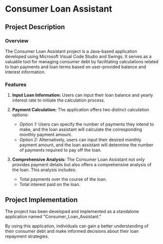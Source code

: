 # Consumer Loan Assistant

## Project Description

### Overview
The Consumer Loan Assistant project is a Java-based application developed using Microsoft Visual Code Studio and Swings. It serves as a valuable tool for managing consumer debt by facilitating calculations related to loan payments and loan terms based on user-provided balance and interest information.

### Features
1. **Input Loan Information:** Users can input their loan balance and yearly interest rate to initiate the calculation process.

2. **Payment Calculation:** The application offers two distinct calculation options:
   - *Option 1:* Users can specify the number of payments they intend to make, and the loan assistant will calculate the corresponding monthly payment amount.
   - *Option 2:* Alternatively, users can input their desired monthly payment amount, and the loan assistant will determine the number of payments required to pay off the loan.

3. **Comprehensive Analysis:** The Consumer Loan Assistant not only provides payment details but also offers a comprehensive analysis of the loan. This analysis includes:
   - Total payments over the course of the loan.
   - Total interest paid on the loan.

## Project Implementation
The project has been developed and implemented as a standalone application named "Consumer_Loan_Assistant."

By using this application, individuals can gain a better understanding of their consumer debt and make informed decisions about their loan repayment strategies.
